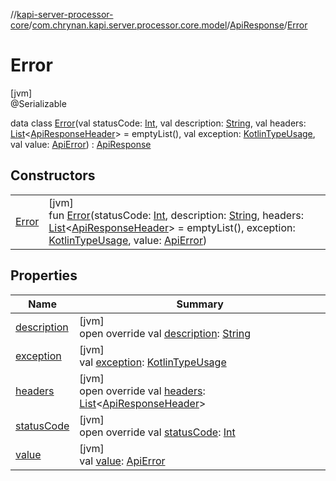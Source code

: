 //[kapi-server-processor-core](../../../../index.md)/[com.chrynan.kapi.server.processor.core.model](../../index.md)/[ApiResponse](../index.md)/[Error](index.md)

# Error

[jvm]\
@Serializable

data class [Error](index.md)(val statusCode: [Int](https://kotlinlang.org/api/latest/jvm/stdlib/kotlin/-int/index.html), val description: [String](https://kotlinlang.org/api/latest/jvm/stdlib/kotlin/-string/index.html), val headers: [List](https://kotlinlang.org/api/latest/jvm/stdlib/kotlin.collections/-list/index.html)&lt;[ApiResponseHeader](../../-api-response-header/index.md)&gt; = emptyList(), val exception: [KotlinTypeUsage](../../-kotlin-type-usage/index.md), val value: [ApiError](../../../../../kapi-core/kapi-core/com.chrynan.kapi.core/-api-error/index.md)) : [ApiResponse](../index.md)

## Constructors

| | |
|---|---|
| [Error](-error.md) | [jvm]<br>fun [Error](-error.md)(statusCode: [Int](https://kotlinlang.org/api/latest/jvm/stdlib/kotlin/-int/index.html), description: [String](https://kotlinlang.org/api/latest/jvm/stdlib/kotlin/-string/index.html), headers: [List](https://kotlinlang.org/api/latest/jvm/stdlib/kotlin.collections/-list/index.html)&lt;[ApiResponseHeader](../../-api-response-header/index.md)&gt; = emptyList(), exception: [KotlinTypeUsage](../../-kotlin-type-usage/index.md), value: [ApiError](../../../../../kapi-core/kapi-core/com.chrynan.kapi.core/-api-error/index.md)) |

## Properties

| Name | Summary |
|---|---|
| [description](description.md) | [jvm]<br>open override val [description](description.md): [String](https://kotlinlang.org/api/latest/jvm/stdlib/kotlin/-string/index.html) |
| [exception](exception.md) | [jvm]<br>val [exception](exception.md): [KotlinTypeUsage](../../-kotlin-type-usage/index.md) |
| [headers](headers.md) | [jvm]<br>open override val [headers](headers.md): [List](https://kotlinlang.org/api/latest/jvm/stdlib/kotlin.collections/-list/index.html)&lt;[ApiResponseHeader](../../-api-response-header/index.md)&gt; |
| [statusCode](status-code.md) | [jvm]<br>open override val [statusCode](status-code.md): [Int](https://kotlinlang.org/api/latest/jvm/stdlib/kotlin/-int/index.html) |
| [value](value.md) | [jvm]<br>val [value](value.md): [ApiError](../../../../../kapi-core/kapi-core/com.chrynan.kapi.core/-api-error/index.md) |

